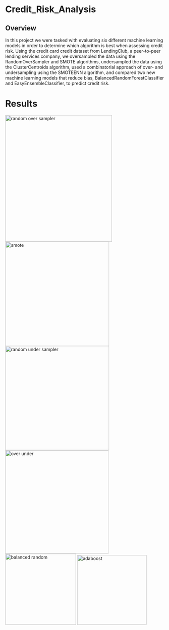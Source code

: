 # Credit_Risk_Analysis

## Overview

In this project we were tasked with evaluating six different machine learning models in order to determine which algorithm is best when assessing credit risk. Using the credit card credit dataset from LendingClub, a peer-to-peer lending services company, we oversampled the data using the RandomOverSampler and SMOTE algorithms, undersampled the data using the ClusterCentroids algorithm, used a combinatorial approach of over- and undersampling using the SMOTEENN algorithm, and compared two new machine learning models that reduce bias, BalancedRandomForestClassifier and EasyEnsembleClassifier, to predict credit risk.

# Results

<img width="338" alt="random over sampler" src="https://user-images.githubusercontent.com/67936161/98509411-0137ef80-2216-11eb-830d-587f31a106b0.PNG" width="200" height="400">

<img width="329" alt="smote" src="https://user-images.githubusercontent.com/67936161/98509418-039a4980-2216-11eb-9eed-e001313956d9.PNG">

<img width="329" alt="random under sampler" src="https://user-images.githubusercontent.com/67936161/98509422-06953a00-2216-11eb-8de8-b0d2a81d3702.PNG">

<img width="327" alt="over under" src="https://user-images.githubusercontent.com/67936161/98509435-0a28c100-2216-11eb-96ee-f69d3c60038a.PNG">

<img width="224" alt="balanced random" src="https://user-images.githubusercontent.com/67936161/98509442-0c8b1b00-2216-11eb-9e4d-f815928628cc.PNG">

<img width="220" alt="adaboost" src="https://user-images.githubusercontent.com/67936161/98509446-0e54de80-2216-11eb-94dc-a3cf009c0d36.PNG">
